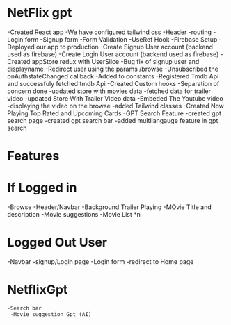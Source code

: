 # NetFlix gpt
-Created React app
-We have configured tailwind css
-Header
-routing
-Login form 
-Signup form
-Form Validation
-UseRef Hook
-Firebase Setup
-Deployed our app to production 
-Create Signup User account (backend used as firebase)
-Create Login User account (backend used as firebase)
-Created appStore redux with UserSlice
-Bug fix of signup user and displayname 
-Redirect user using the params /browse 
-Unsubscribed the onAuthstateChanged callback
-Added to constants 
-Registered Tmdb Api and successfuly fetched tmdb Api
-Created Custom hooks 
-Separation of concern done 
-updated store with movies data 
-fetched data for trailer video 
-updated Store With Trailer Video data 
-Embeded The Youtube video
-displaying the video on the browse 
-added Tailwind classes 
-Created Now Playing Top Rated and Upcoming Cards 
-GPT Search Feature 
-created gpt search page
-created gpt search bar 
-added multilangauge feature in gpt search




# Features
# If Logged in 
-Browse
   -Header/Navbar
    -Background Trailer Playing
     -MOvie Title and description 
      -Movie suggestions
       -Movie List *n 

# Logged Out User
-Navbar 
 -signup/Login page
  -Login form
   -redirect to Home page 

# NetflixGpt
    -Search bar 
     -Movie suggestion Gpt (AI)

